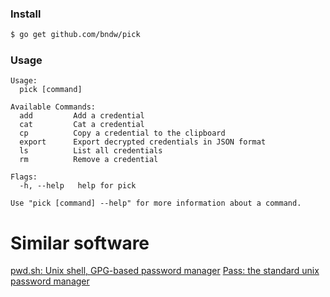 ### Install
```sh
$ go get github.com/bndw/pick
```

### Usage
```
Usage:
  pick [command]

Available Commands:
  add         Add a credential
  cat         Cat a credential
  cp          Copy a credential to the clipboard
  export      Export decrypted credentials in JSON format
  ls          List all credentials
  rm          Remove a credential

Flags:
  -h, --help   help for pick

Use "pick [command] --help" for more information about a command.
```

# Similar software
[pwd.sh: Unix shell, GPG-based password manager](https://github.com/drduh/pwd.sh)
[Pass: the standard unix password manager](http://www.passwordstore.org/)
